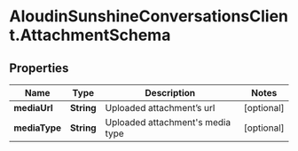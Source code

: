# AloudinSunshineConversationsClient.AttachmentSchema

## Properties

Name | Type | Description | Notes
------------ | ------------- | ------------- | -------------
**mediaUrl** | **String** | Uploaded attachment’s url | [optional] 
**mediaType** | **String** | Uploaded attachment&#39;s media type | [optional] 


